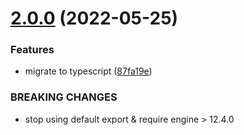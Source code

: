 # [2.0.0](https://github.com/Sagacify/sqs-handler/compare/v1.2.1...v2.0.0) (2022-05-25)


### Features

* migrate to typescript ([87fa19e](https://github.com/Sagacify/sqs-handler/commit/87fa19ee250a045ca9297c266ae9a352125dedd4))


### BREAKING CHANGES

* stop using default export & require engine > 12.4.0
